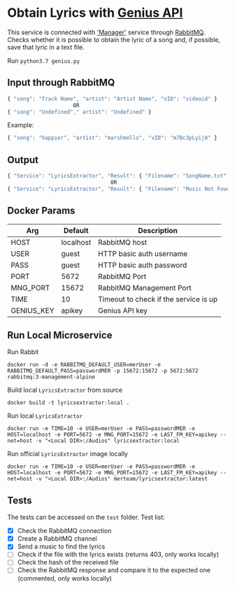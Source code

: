 # Obtain Lyrics with [Genius API](https://docs.genius.com/)

This service is connected with ['Manager'](https://github.com/mer-team/Tests/blob/rabbit-manager/Manager/manager.js) service through [RabbitMQ](https://www.rabbitmq.com/). Checks whether it is possible to obtain the lyric of a song and, if possible, save that lyric in a text file.

Run `python3.7 genius.py`

## Input through RabbitMQ
```javascript
{ "song": "Track Name", "artist": "Artist Name", "vID": "videoid" }
                     OR                      
{ "song": "Undefined"," artist": "Undefined" }
```
Example:
```javascript
{ "song": "happier", "artist": "marshmello", "vID": "m7Bc3pLyij0" }
```

## Output
```javascript
{ "Service": "LyricsExtractor", "Result": { "Filename": "SongName.txt" } }
                                 OR                                  
{ "Service": "LyricsExtractor", "Result": { "Filename": "Music Not Found" } }
```

## Docker Params
| Arg | Default | Description |
| --- | --- | --- |
| HOST | localhost | RabbitMQ host |
| USER | guest | HTTP basic auth username  |
| PASS | guest | HTTP basic auth password |
| PORT | 5672 | RabbitMQ Port |
| MNG_PORT | 15672 | RabbitMQ Management Port |
| TIME | 10 | Timeout to check if the service is up |
| GENIUS_KEY | apikey | Genius API key |

## Run Local Microservice
Run Rabbit
```
docker run -d -e RABBITMQ_DEFAULT_USER=merUser -e RABBITMQ_DEFAULT_PASS=passwordMER -p 15672:15672 -p 5672:5672 rabbitmq:3-management-alpine
```

Build local `LyricsExtractor` from source
```
docker build -t lyricsextractor:local .
```

Run local `LyricsExtractor`
```
docker run -e TIME=10 -e USER=merUser -e PASS=passwordMER -e HOST=localhost -e PORT=5672 -e MNG_PORT=15672 -e LAST_FM_KEY=apikey --net=host -v "<Local DIR>:/Audios" lyricsextractor:local
```

Run official `LyricsExtractor` image locally
```
docker run -e TIME=10 -e USER=merUser -e PASS=passwordMER -e HOST=localhost -e PORT=5672 -e MNG_PORT=15672 -e LAST_FM_KEY=apikey --net=host -v "<Local DIR>:/Audios" merteam/lyricsextractor:latest
```

## Tests
The tests can be accessed on the `test` folder. Test list:
- [x] Check the RabbitMQ connection
- [x] Create a RabbitMQ channel
- [x] Send a music to find the lyrics
- [ ] Check if the file with the lyrics exists (returns 403, only works locally)
- [ ] Check the hash of the received file 
- [ ] Check the RabbitMQ response and compare it to the expected one (commented, only works locally)